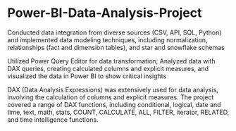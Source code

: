 # Power-BI-Data-Analysis-Project

Conducted data integration from diverse sources (CSV, API, SQL, Python) and implemented data modeling 
techniques, including normalization, relationships (fact and dimension tables), and star and snowflake schemas

Utilized Power Query Editor for data transformation; Analyzed data with DAX queries, creating calculated 
columns and explicit measures, and visualized the data in Power BI to show critical insights

DAX (Data Analysis Expressions) was extensively used for data analysis, involving the calculation of columns and explicit measures. The project covered a range of DAX functions, including conditional, logical, date and time, text, math, stats, COUNT, CALCULATE, ALL, FILTER, iterator, RELATED, and time intelligence functions.
